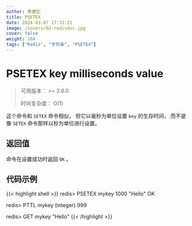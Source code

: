 ```yaml
---
author: 黄健宏
title: PSETEX
date: 2024-03-07 17:32:21
image: /covers/02-redisdoc.jpg
cover: false
weight: 104 
tags: ["Redis", "字符串", "PSETEX"]
---
```

# PSETEX key milliseconds value

> 可用版本： >= 2.6.0
> 
> 时间复杂度： O(1)

这个命令和 `SETEX` 命令相似， 但它以毫秒为单位设置 `key` 的生存时间， 而不是像 `SETEX` 命令那样以秒为单位进行设置。

## 返回值

命令在设置成功时返回 `OK` 。

## 代码示例

{{< highlight shell >}}
redis> PSETEX mykey 1000 "Hello"
OK

redis> PTTL mykey
(integer) 999

redis> GET mykey
"Hello"
{{< /highlight >}}